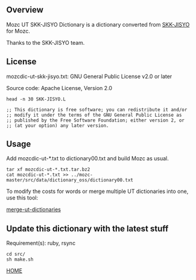 ## Overview

Mozc UT SKK-JISYO Dictionary is a dictionary converted from [SKK-JISYO](http://openlab.ring.gr.jp/skk/wiki/wiki.cgi?page=SKK%BC%AD%BD%F1) for Mozc.

Thanks to the SKK-JISYO team.

## License

mozcdic-ut-skk-jisyo.txt: GNU General Public License v2.0 or later

Source code: Apache License, Version 2.0

```
head -n 30 SKK-JISYO.L

;; This dictionary is free software; you can redistribute it and/or
;; modify it under the terms of the GNU General Public License as
;; published by the Free Software Foundation; either version 2, or
;; (at your option) any later version.
```

## Usage

Add mozcdic-ut-*.txt to dictionary00.txt and build Mozc as usual.

```
tar xf mozcdic-ut-*.txt.tar.bz2
cat mozcdic-ut-*.txt >> ../mozc-master/src/data/dictionary_oss/dictionary00.txt
```

To modify the costs for words or merge multiple UT dictionaries into one, use this tool:

[merge-ut-dictionaries](https://github.com/utuhiro78/merge-ut-dictionaries)

## Update this dictionary with the latest stuff

Requirement(s): ruby, rsync

```
cd src/
sh make.sh
```

[HOME](http://linuxplayers.g1.xrea.com/mozc-ut.html)
